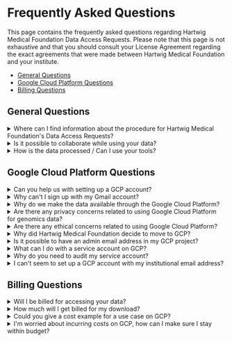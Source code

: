 # Frequently Asked Questions

This page contains the frequently asked questions regarding Hartwig Medical Foundation Data Access Requests. Please note that this page is not exhaustive and that you should consult your License Agreement regarding the exact agreements that were made between Hartwig Medical Foundation and your institute.

- [General Questions](#general-questions)
- [Google Cloud Platform Questions](#google-cloud-platform-questions)
- [Billing Questions](#billing-questions)

## General Questions

<details>
<summary>Where can I find information about the procedure for Hartwig Medical Foundation's Data Access Requests?</summary>

You can find all details regarding the Data Access Procedure at [our website](https://www.hartwigmedicalfoundation.nl/en/data/data-acces-request/).
</details>

<details>
<summary>Is it possible to collaborate while using your data?</summary>

Collaboration is possible on the following grounds:
- The person(s) you are collaborating with will not have access to the raw Hartwig Medical Foundation data that is shared with you through GCP. Only the people that are mentioned in your Data Access Request and registered 'Download Contacts' are allowed to access the raw Hartwig Medical Foundation data. You are allowed to share the results of your analysis.
- If you need your collaborator to have access to the raw data as well, please add him/her as a 'Download contact'. For a collaborator to be added as a 'Download contact', he/she needs to be appointed within the same 'Legal Entity' or institution. See instructions [on this page, section 'New User procedure'](https://www.hartwigmedicalfoundation.nl/en/data/data-acces-request/). 
- If your collaborator does not work at the same institute (or 'Legal Entity'), you need to put in a new Data Access Request and add your collaborator in the 'Consortium request' part of the application. A License Agreement will be drafted that allows people from multiple institutions to collaborate on analysing the raw data.
- It is not possible to request data as a consortium, as this is no official 'Legal Entity'.
</details>

<details>
<summary>How is the data processed / Can I use your tools?</summary>

An [overview of the methods for data collection](./data-access-request-methods.md) is available, as well as a [guide that describes the data that we make available](./data-access-request-guide.md).

All our tools and code is publicly available on [our GitHub](https://github.com/hartwigmedical). 
</details>

## Google Cloud Platform Questions

<details>
<summary>Can you help us with setting up a GCP account?</summary>

We are not able to set the GCP account up for you, but we do have a preferred Google Partner that can help you out. To get the onboarding proces started with our preferred Google Partner, please visit [this webpage](https://www.fourcast.io/google-cloud-platform/onboarding-process-hmf). 
General instructions on getting a GCP account can be found in our [Getting a Google account](https://hartwigmedical.github.io/documentation/getting-a-Google-account.html) instructions. If the instructions are somehow not working for you, please [contact us](https://www.hartwigmedicalfoundation.nl/en/contact-us/).
</details>

<details>
<summary>Why can't I sign up with my Gmail account?</summary>

As you may know, the data included in the database of Hartwig Medical Foudation is very sensitive information and concerns health and genetic data of patients. In view hereof, Hartwig Medical Foundation must ensure that the data that it makes available for research is only used for the purposes for which the data is made available and by the persons authorized to access it. Further, it wishes to safeguard as much as possible that the data are duly processed and protected, once made available for research. It is in view hereof that Hartwig Medical Foundation makes available the data to legal entities (such as the institution you are working for), why the data access request is submitted on behalf of your institution and why the license agreement covering the use of data is entered into by your institution. It is your institution that is responsible for compliance with the terms of the license agreement. By requiring you to use your institution email address, we can ensure that you are indeed working for the institution that was granted access to the data and that you will no longer have access to the data once you no longer work for the institution (and are no longer authorized to access the data). Further, your institution’s email account is often better secured than a private email account. So in brief, we require you to use your institution email address to access the data from Hartwig Medical Foundation in order to protect the data.
</details>

<details>
<summary>Why do we make the data available through the Google Cloud Platform?</summary>

Advantages for you as researcher:
- No duplications of public resources
- You will have access to data analysed with our latest-greatest toolset
- You can use our data in a state-of-the-art compute environment that gives you a lot of flexibility, you only pay for what you use, and the GCP compute is generally cheap (see our [cost example in the 'Billing questions' section below](#billing-questions)).
- You don’t have to pay for storage as you can use the files from within our infrastructure (also see our [cost example in the 'Billing questions' section below](#billing-questions))
- There is a good backup procedure in place for our data set
- Data is encrypted with our own key
See for more details on why Hartwig chose for GCP as our Cloud provider below. 
</details>

<details>
<summary>Are there any privacy concerns related to using Google Cloud Platform for genomics data?</summary>

We sometimes receive feedback from external parties asking if we’re not afraid of data misuse by handing it over to Google. We don’t hand over any data to Google! We have a contract with Google to use their Google Cloud Platform (GCP) service. The data that we upload to GCP is encrypted using our own key-pair and as a result is not accessible by Google. 
</details>

<details>
<summary>Are there any ethical concerns related to using Google Cloud Platform?</summary>

We have received feedback from external parties whether it is ethical to ‘make Google rich’ by using their platform to make data available to the public. GCP is in fact one of the cheapest cloud vendors available on the market. There are also private cloud providers on the market, but they are more expensive than our current solution. Either way, any ‘cloud provider’ will render revenue with deploying their compute and storage services. We have made an extensive analysis of all relevant providers. In our opinion we chose a good, solid and relatively cheap solution by moving our business to GCP. 
</details>

<details>
<summary>Why did Hartwig Medical Foundation decide to move to GCP?</summary>

Hartwig Medical Foundation decided to move to Google Cloud Platform as it's infrastructure provider for multiple reasons:
- Scale
    - We are managing ~ 1 Petabyte of aligned read data, that we could not (easily) make available for scientific research from our own hardware infrastructure due to the constraints of the data set size.
    - We can now make the raw CRAM files available to external researchers, while this was previously limited to analysis files. 
    - GCP makes it possible to rerun tools and improved analysis pipelines on our entire database in one go.
    - We never have to wait for availability of or buying additional hardware resources, this holds for both storage and compute.
    - We can do production and development in parallel on the same infrastructure.
- Flexibility
    - Multiple storage tiers.
    - Broad range of VM types.
    - Ready made 'Products' that we could benefit from in our workflow, for example BigQuery and Kubernetes engine.
- Cost
    - Using different tiers of storage reduced our infrastructure cost considerably.
    - Running VMs only when needed, instead of always-on.
    - Application of pre-emptibles resulted in even bigger cost reduction.
- Safety
    - Back-ups at different locations possible in the European Economic Region.
    - Encryption of data.
    - Less copies of the data (we can also manage informed consent requirements in this way).
- Data privacy
    - Compliance with GDPR, AVG, UAVG.
    - ISO27001 compliance.
    - DPIA on transition to GCP.
    - DPIA on Contract with GCP.
- Future proof considering all above points

Of course, we also considered the downside of moving to GCP (or any other public/non-public cloud provider):
- Vendor lock-in; data requesters would have to go through GCP to get access to the data. There will always be some kind of lock in by choosing 1 provider.
- Privacy concerns; Our solution: this is managed by performing our own encryption, putting additional security measures in place and implementing GDPR-compliant legal terms with Google.
- Egress costs for downloading data out of GCP; this item has two sides:
    - Hartwig was paying for egress costs in our previous set-up, but after the move to GCP this will be 'requester pays', allowing us to redirect the egress costs to development.
    - Users do not have to download the data as for the GCP solution, in contrast to our previous solution, computational resources are available. In the case of 1 Petabyte of data, we do not consider it beneficial to download the data, but want researchers to bring compute to the data (instead of the other way around).This also circumvents the need to arrange local storage, which turns out to become an increasing challenge for many data users.

We also considered hybrid alternatives, for example by moving some of our data to EGA. At this point in time however, EGA would mean a duplication of our database, as we also still need the data readily available to keep the data that we provide for data access requests on our latest-greatest version of tools.
</details>


<details>
<summary>Is it possible to have an admin email address in my GCP project?</summary>

No, we can only allow **personal institutional email addresses** as GCP accounts to release the data to. When releasing data to a service account, an admin account may be added to the project, but can't have the rights to access the service account that the data is linked to. Please see the question right above this one for the specific explanation why we can't allow this.
</details>

<details> 
<summary>What can I do with a service account on GCP?</summary>

A service account allows you to process the data that you can access through the ACL in a more efficient way, as you're able to automatise. With a service account, you can spin up multiple VMs simultaniously in one go, whereas with your personal GCP account, you'd have to do this for each sample seperately. 
</details>

<details>
<summary>Why do you need to audit my service account?</summary>

We need to audit your project IAM settings when you want to use a service account for data access, as we want to make sure only the registered 'Download contacts' have access to the data (through restricted access to the service account), as agreed upon in the License Agreement. The audit is performed like this:
- You will need to add one of the Hartwig employees to your project with the role 'Viewer', so he/she is able to see the users with access to your project via IAM.
- Our Hartwig employee will take a look at the users within your project and register the accounts and roles with access.
- Then Hartwig will check if the users with priviledged access are also registered 'Download contacts' on the data access request documentation. We only allow the following scenarios:
    - Only the download contact has an account in the project (and multiple service accounts are allowed)
    - The download contact has an account in the project, and is the only one that can work with the service account. This means that there are other users allowed, but their roles should not be one of the following (the below roles give a user access to all service accounts within a project):
        - Owner
        - Editor
        - Service Account User
- When this is all in order, you will be notified by us and the data collection is started.
</details>

<details>
<summary>I can't seem to set up a GCP account with my institutional email address?</summary>

Please follow the instructions in our [Getting a Google account](https://hartwigmedical.github.io/documentation/getting-a-Google-account.html) documentation. In short, go to the [Google Account creation page](https://accounts.google.com/signup?hl=en), click 'Use my current email address instead' and follow the prompts. Please note that we need multi-factor authentication enabled for all accounts we share our data with.
</details>

## Billing Questions

<details>
<summary>Will I be billed for accessing your data?</summary>

Hartwig won't bill you for accessing our data, but accessing the data through Google Cloud Platform does come with costs. Basically, there are two ways to approach the data:
- **Download the data onto your own servers**. This will result in egress costs (data that is pulled over the network will be charged per GB, see [Google's Network Pricing page](https://cloud.google.com/compute/network-pricing) for more details.
- **Analyse the data on GCP itself**. This will results in storage and compute costs. More information can be found on [Google's Cloud Storage pricing page](https://cloud.google.com/storage/pricing) and [Google's VM Instances pricing page](https://cloud.google.com/compute/vm-instance-pricing). If you analyse the data in the same region as it is stored, you won't be charged egress costs. 

What option to choose depends on your use case and specific requirements. 
</details>

<details>
<summary>How much will I get billed for my download?</summary>

A resource that might help you in estimating costs is the [Google Pricing calculator](https://cloud.google.com/products/calculator). Another factor that you need to include when estimating cost, is the [cost for egress](https://cloud.google.com/compute/network-pricing).
</details>

<details>
<summary>Could you give a cost example for a use case on GCP?</summary>

Utilising the Google Cloud Platform could also work in your benefit, compare the following scenarios that could occur when your data access request is approved for 100 samples:
- Spin up 100 VMs to run a different aligner on the CRAM files. This would result in ~€5 analysis costs per sample. You only store the resulting VCFs (~50 Mb each) for one year, as you can always reuse the CRAMs that are in Hartwigs buckets without having to pay for it's storage.
    - €0 egress costs (egress to VM in same storage region is free)
    - €5 VM compute costs * 100 samples = €500
    - €0,09 for 1 year storage (Standard, region europe-west4) of resulting VCF files (~€0,0179 * ~5 Gb)
    - **Total cost: €500,09**
- Download all 100 CRAM files to your local server, do the same analysis and then store the resulting VCFs and CRAM files for one year on your local server.
    - €857 egress costs (100 * ~120 Gb * ~€0.0714)
    - €0 compute costs (assuming your department pays for compute resources, this is in most cases not 'free' but invisible to the end-user)
    - €1 for 1 year storage of resulting VCF files (~5 Gb), assuming the costs of storing 1Tb of data on a HPC hot storage costs ~€200 (amount is taken from more some of our collaborators)
    - **Total cost: €858** (but please note: you’d probably have to store the CRAM files as well, adding 100 * 120 Gb = 12 Tb -> €2400 to your bill each year)
</details>

<details>
<summary>I'm worried about incurring costs on GCP, how can I make sure I stay within budget?</summary>

There is no hard cap to cut off costs at a certain point, but there are several options to monitor your budget within GCP:
- [Set budgets and budget alerts in GCP](https://cloud.google.com/billing/docs/how-to/budgets?hl=en&visit_id=637285189607967041-935235730&rd=1). This option does not let you cap the budget, but allows you to monitor everything and set reminders at appropriate amounts of money spend.
- [Examples of automated cost control responses](https://cloud.google.com/billing/docs/how-to/notify). Here you can find examples on shutting down VMs when the bill reaches a certain amount within a project.
</details>
